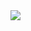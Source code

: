 <img src="https://img.shields.io/badge/JAVA-BLUE?style=for-the-badge&logo=JAVALOGO&logoColor=white">
